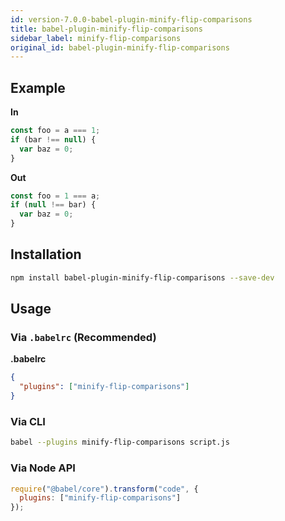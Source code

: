 ```yaml
---
id: version-7.0.0-babel-plugin-minify-flip-comparisons
title: babel-plugin-minify-flip-comparisons
sidebar_label: minify-flip-comparisons
original_id: babel-plugin-minify-flip-comparisons
---
```


## Example

**In**

```javascript
const foo = a === 1;
if (bar !== null) {
  var baz = 0;
}
```

**Out**

```javascript
const foo = 1 === a;
if (null !== bar) {
  var baz = 0;
}
```

## Installation

```sh
npm install babel-plugin-minify-flip-comparisons --save-dev
```

## Usage

### Via `.babelrc` (Recommended)

**.babelrc**

```json
{
  "plugins": ["minify-flip-comparisons"]
}
```

### Via CLI

```sh
babel --plugins minify-flip-comparisons script.js
```

### Via Node API

```javascript
require("@babel/core").transform("code", {
  plugins: ["minify-flip-comparisons"]
});
```

